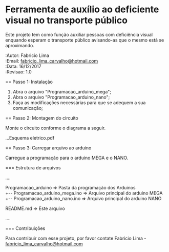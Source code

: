 # Ferramenta de auxílio ao deficiente visual no transporte público
Este projeto tem como função auxiliar pessoas com deficiência visual enquando esperam o transporte público avisando-as que o mesmo está se aproximando.

:Autor: Fabricio Lima </br>
:Email: fabricio_lima_carvalho@hotmail.com </br>
:Data: 16/12/2017 </br>
:Revisao: 1.0 </br>

== Passo 1: Instalação

1. Abra o arquivo "Programacao_arduino_mega";
2. Abra o arquivo "Programacao_arduino_nano";
3. Faça as modificações necessárias para que se adequem a sua comunicação;

== Passo 2: Montagem do circuito

Monte o circuito conforme o diagrama a seguir.

...Esquema eletrico.pdf

== Passo 3: Carregar arquivo ao arduino

Carregue a programação para o arduino MEGA e o NANO.

=== Estrutura de arquivos

....

 Programacao_arduino               => Pasta da programação dos Arduinos </br>
 +-- Programacao_arduino_mega.ino  => Arquivo principal do arduino MEGA </br>
 +-- Programacao_arduino_nano.ino  => Arquivo principal do arduino NANO </br>

 README.md                         => Este arquivo
 
....

=== Contribuições

Para contribuir com esse projeto, por favor contate Fabricio Lima - fabricio_lima_carvalho@hotmail.com
